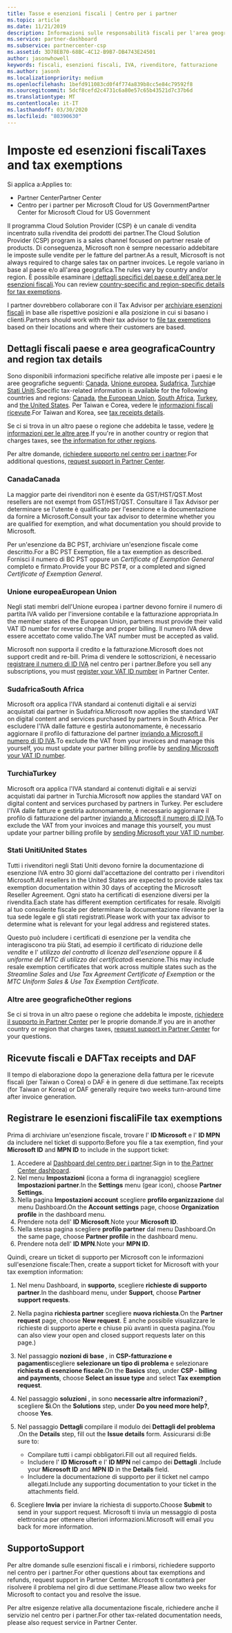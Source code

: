 ```yaml
---
title: Tasse e esenzioni fiscali | Centro per i partner
ms.topic: article
ms.date: 11/21/2019
description: Informazioni sulle responsabilità fiscali per l'area geografica specifica e su come inviare esenzioni fiscali per le vendite CSP.
ms.service: partner-dashboard
ms.subservice: partnercenter-csp
ms.assetid: 3D78EB70-68BC-4C12-B9B7-DB4743E24501
author: jasonwhowell
keywords: fiscali, esenzioni fiscali, IVA, rivenditore, fatturazione
ms.author: jasonh
ms.localizationpriority: medium
ms.openlocfilehash: 1befd911083cd0f4f774a839b8cc5e84c79592f8
ms.sourcegitcommit: 5dcf8cefd2c4731c6a80e57c65b43521d7c37b6d
ms.translationtype: MT
ms.contentlocale: it-IT
ms.lasthandoff: 03/30/2020
ms.locfileid: "80390630"
---
```

# <a name="taxes-and-tax-exemptions"></a><span data-ttu-id="fbe4d-104">Imposte ed esenzioni fiscali</span><span class="sxs-lookup"><span data-stu-id="fbe4d-104">Taxes and tax exemptions</span></span>

<span data-ttu-id="fbe4d-105">Si applica a:</span><span class="sxs-lookup"><span data-stu-id="fbe4d-105">Applies to:</span></span>

- <span data-ttu-id="fbe4d-106">Partner Center</span><span class="sxs-lookup"><span data-stu-id="fbe4d-106">Partner Center</span></span>
- <span data-ttu-id="fbe4d-107">Centro per i partner per Microsoft Cloud for US Government</span><span class="sxs-lookup"><span data-stu-id="fbe4d-107">Partner Center for Microsoft Cloud for US Government</span></span>

<span data-ttu-id="fbe4d-108">Il programma Cloud Solution Provider (CSP) è un canale di vendita incentrato sulla rivendita dei prodotti dei partner.</span><span class="sxs-lookup"><span data-stu-id="fbe4d-108">The Cloud Solution Provider (CSP) program is a sales channel focused on partner resale of products.</span></span> <span data-ttu-id="fbe4d-109">Di conseguenza, Microsoft non è sempre necessario addebitare le imposte sulle vendite per le fatture del partner.</span><span class="sxs-lookup"><span data-stu-id="fbe4d-109">As a result, Microsoft is not always required to charge sales tax on partner invoices.</span></span> <span data-ttu-id="fbe4d-110">Le regole variano in base al paese e/o all'area geografica.</span><span class="sxs-lookup"><span data-stu-id="fbe4d-110">The rules vary by country and/or region.</span></span> <span data-ttu-id="fbe4d-111">È possibile esaminare [i dettagli specifici del paese e dell'area per le esenzioni fiscali](#country-and-region-tax-details).</span><span class="sxs-lookup"><span data-stu-id="fbe4d-111">You can review [country-specific and region-specific details for tax exemptions](#country-and-region-tax-details).</span></span>

<span data-ttu-id="fbe4d-112">I partner dovrebbero collaborare con il Tax Advisor per [archiviare esenzioni fiscali](#file-tax-exemptions) in base alle rispettive posizioni e alla posizione in cui si basano i clienti.</span><span class="sxs-lookup"><span data-stu-id="fbe4d-112">Partners should work with their tax advisor to [file tax exemptions](#file-tax-exemptions) based on their locations and where their customers are based.</span></span>

## <a name="country-and-region-tax-details"></a><span data-ttu-id="fbe4d-113">Dettagli fiscali paese e area geografica</span><span class="sxs-lookup"><span data-stu-id="fbe4d-113">Country and region tax details</span></span>

<span data-ttu-id="fbe4d-114">Sono disponibili informazioni specifiche relative alle imposte per i paesi e le aree geografiche seguenti: [Canada](#canada), [Unione europea](#european-union), [Sudafrica](#south-africa), [Turchia](#turkey)e [Stati Uniti](#united-states).</span><span class="sxs-lookup"><span data-stu-id="fbe4d-114">Specific tax-related information is available for the following countries and regions: [Canada](#canada), [the European Union](#european-union), [South Africa](#south-africa), [Turkey](#turkey), and [the United States](#united-states).</span></span> <span data-ttu-id="fbe4d-115">Per Taiwan e Corea, vedere le [informazioni fiscali ricevute](#tax-receipts-and-daf).</span><span class="sxs-lookup"><span data-stu-id="fbe4d-115">For Taiwan and Korea, see [tax receipts details](#tax-receipts-and-daf).</span></span>

<span data-ttu-id="fbe4d-116">Se ci si trova in un altro paese o regione che addebita le tasse, vedere [le informazioni per le altre aree](#other-regions).</span><span class="sxs-lookup"><span data-stu-id="fbe4d-116">If you're in another country or region that charges taxes, see [the information for other regions](#other-regions).</span></span>

<span data-ttu-id="fbe4d-117">Per altre domande, [richiedere supporto nel centro per i partner](#support).</span><span class="sxs-lookup"><span data-stu-id="fbe4d-117">For additional questions, [request support in Partner Center](#support).</span></span>

### <a name="canada"></a><span data-ttu-id="fbe4d-118">Canada</span><span class="sxs-lookup"><span data-stu-id="fbe4d-118">Canada</span></span>

<span data-ttu-id="fbe4d-119">La maggior parte dei rivenditori non è esente da GST/HST/QST.</span><span class="sxs-lookup"><span data-stu-id="fbe4d-119">Most resellers are not exempt from GST/HST/QST.</span></span> <span data-ttu-id="fbe4d-120">Consultare il Tax Advisor per determinare se l'utente è qualificato per l'esenzione e la documentazione da fornire a Microsoft.</span><span class="sxs-lookup"><span data-stu-id="fbe4d-120">Consult your tax advisor to determine whether you are qualified for exemption, and what documentation you should provide to Microsoft.</span></span>

<span data-ttu-id="fbe4d-121">Per un'esenzione da BC PST, archiviare un'esenzione fiscale come descritto.</span><span class="sxs-lookup"><span data-stu-id="fbe4d-121">For a BC PST Exemption, file a tax exemption as described.</span></span> <span data-ttu-id="fbe4d-122">Fornisci il numero di BC PST oppure un *Certificate of Exemption General* completo e firmato.</span><span class="sxs-lookup"><span data-stu-id="fbe4d-122">Provide your BC PST#, or a completed and signed *Certificate of Exemption General*.</span></span>

### <a name="european-union"></a><span data-ttu-id="fbe4d-123">Unione europea</span><span class="sxs-lookup"><span data-stu-id="fbe4d-123">European Union</span></span>

<span data-ttu-id="fbe4d-124">Negli stati membri dell'Unione europea i partner devono fornire il numero di partita IVA valido per l'inversione contabile e la fatturazione appropriata.</span><span class="sxs-lookup"><span data-stu-id="fbe4d-124">In the member states of the European Union, partners must provide their valid VAT ID number for reverse charge and proper billing.</span></span> <span data-ttu-id="fbe4d-125">Il numero IVA deve essere accettato come valido.</span><span class="sxs-lookup"><span data-stu-id="fbe4d-125">The VAT number must be accepted as valid.</span></span>

<span data-ttu-id="fbe4d-126">Microsoft non supporta il credito e la fatturazione.</span><span class="sxs-lookup"><span data-stu-id="fbe4d-126">Microsoft does not support credit and re-bill.</span></span> <span data-ttu-id="fbe4d-127">Prima di vendere le sottoscrizioni, è necessario [registrare il numero di ID IVA](organization-tax-info.md) nel centro per i partner.</span><span class="sxs-lookup"><span data-stu-id="fbe4d-127">Before you sell any subscriptions, you must [register your VAT ID number](organization-tax-info.md) in Partner Center.</span></span>

### <a name="south-africa"></a><span data-ttu-id="fbe4d-128">Sudafrica</span><span class="sxs-lookup"><span data-stu-id="fbe4d-128">South Africa</span></span>

<span data-ttu-id="fbe4d-129">Microsoft ora applica l'IVA standard ai contenuti digitali e ai servizi acquistati dai partner in Sudafrica.</span><span class="sxs-lookup"><span data-stu-id="fbe4d-129">Microsoft now applies the standard VAT on digital content and services purchased by partners in South Africa.</span></span> <span data-ttu-id="fbe4d-130">Per escludere l'IVA dalle fatture e gestirla autonomamente, è necessario aggiornare il profilo di fatturazione del partner [inviando a Microsoft il numero di ID IVA](organization-tax-info.md).</span><span class="sxs-lookup"><span data-stu-id="fbe4d-130">To exclude the VAT from your invoices and manage this yourself, you must update your partner billing profile by [sending Microsoft your VAT ID number](organization-tax-info.md).</span></span>

### <a name="turkey"></a><span data-ttu-id="fbe4d-131">Turchia</span><span class="sxs-lookup"><span data-stu-id="fbe4d-131">Turkey</span></span>

<span data-ttu-id="fbe4d-132">Microsoft ora applica l'IVA standard ai contenuti digitali e ai servizi acquistati dai partner in Turchia.</span><span class="sxs-lookup"><span data-stu-id="fbe4d-132">Microsoft now applies the standard VAT on digital content and services purchased by partners in Turkey.</span></span> <span data-ttu-id="fbe4d-133">Per escludere l'IVA dalle fatture e gestirla autonomamente, è necessario aggiornare il profilo di fatturazione del partner [inviando a Microsoft il numero di ID IVA](organization-tax-info.md).</span><span class="sxs-lookup"><span data-stu-id="fbe4d-133">To exclude the VAT from your invoices and manage this yourself, you must update your partner billing profile by [sending Microsoft your VAT ID number](organization-tax-info.md).</span></span>

### <a name="united-states"></a><span data-ttu-id="fbe4d-134">Stati Uniti</span><span class="sxs-lookup"><span data-stu-id="fbe4d-134">United States</span></span>

<span data-ttu-id="fbe4d-135">Tutti i rivenditori negli Stati Uniti devono fornire la documentazione di esenzione IVA entro 30 giorni dall'accettazione del contratto per i rivenditori Microsoft.</span><span class="sxs-lookup"><span data-stu-id="fbe4d-135">All resellers in the United States are expected to provide sales tax exemption documentation within 30 days of accepting the Microsoft Reseller Agreement.</span></span> <span data-ttu-id="fbe4d-136">Ogni stato ha certificati di esenzione diversi per la rivendita.</span><span class="sxs-lookup"><span data-stu-id="fbe4d-136">Each state has different exemption certificates for resale.</span></span> <span data-ttu-id="fbe4d-137">Rivolgiti al tuo consulente fiscale per determinare la documentazione rilevante per la tua sede legale e gli stati registrati.</span><span class="sxs-lookup"><span data-stu-id="fbe4d-137">Please work with your tax advisor to determine what is relevant for your legal address and registered states.</span></span>

<span data-ttu-id="fbe4d-138">Questo può includere i certificati di esenzione per la vendita che interagiscono tra più Stati, ad esempio il certificato di riduzione delle *vendite* e l' *utilizzo del contratto di licenza dell'esenzione* oppure il *& uniforme del MTC di utilizzo del certificato*di esenzione.</span><span class="sxs-lookup"><span data-stu-id="fbe4d-138">This may include resale exemption certificates that work across multiple states such as the *Streamline Sales* and *Use Tax Agreement Certificate of Exemption* or the *MTC Uniform Sales & Use Tax Exemption Certificate*.</span></span>

### <a name="other-regions"></a><span data-ttu-id="fbe4d-139">Altre aree geografiche</span><span class="sxs-lookup"><span data-stu-id="fbe4d-139">Other regions</span></span>

<span data-ttu-id="fbe4d-140">Se ci si trova in un altro paese o regione che addebita le imposte, [richiedere il supporto in Partner Center](#support) per le proprie domande.</span><span class="sxs-lookup"><span data-stu-id="fbe4d-140">If you are in another country or region that charges taxes, [request support in Partner Center](#support) for your questions.</span></span>

## <a name="tax-receipts-and-daf"></a><span data-ttu-id="fbe4d-141">Ricevute fiscali e DAF</span><span class="sxs-lookup"><span data-stu-id="fbe4d-141">Tax receipts and DAF</span></span>

<span data-ttu-id="fbe4d-142">Il tempo di elaborazione dopo la generazione della fattura per le ricevute fiscali (per Taiwan o Corea) o DAF è in genere di due settimane.</span><span class="sxs-lookup"><span data-stu-id="fbe4d-142">Tax receipts (for Taiwan or Korea) or DAF generally require two weeks turn-around time after invoice generation.</span></span>

## <a name="file-tax-exemptions"></a><span data-ttu-id="fbe4d-143">Registrare le esenzioni fiscali</span><span class="sxs-lookup"><span data-stu-id="fbe4d-143">File tax exemptions</span></span>

<span data-ttu-id="fbe4d-144">Prima di archiviare un'esenzione fiscale, trovare l' **ID Microsoft** e l' **ID MPN** da includere nel ticket di supporto:</span><span class="sxs-lookup"><span data-stu-id="fbe4d-144">Before you file a tax exemption, find your **Microsoft ID** and **MPN ID** to include in the support ticket:</span></span>

1. <span data-ttu-id="fbe4d-145">Accedere al [Dashboard del centro per i partner](https://partner.microsoft.com/dashboard/).</span><span class="sxs-lookup"><span data-stu-id="fbe4d-145">Sign in to [the Partner Center dashboard](https://partner.microsoft.com/dashboard/).</span></span>
2. <span data-ttu-id="fbe4d-146">Nel menu **Impostazioni** (icona a forma di ingranaggio) scegliere **Impostazioni partner**.</span><span class="sxs-lookup"><span data-stu-id="fbe4d-146">In the **Settings** menu (gear icon), choose **Partner Settings**.</span></span>
3. <span data-ttu-id="fbe4d-147">Nella pagina **Impostazioni account** scegliere **profilo organizzazione** dal menu Dashboard.</span><span class="sxs-lookup"><span data-stu-id="fbe4d-147">On the **Account settings** page, choose **Organization profile** in the dashboard menu.</span></span>
4. <span data-ttu-id="fbe4d-148">Prendere nota dell' **ID Microsoft**.</span><span class="sxs-lookup"><span data-stu-id="fbe4d-148">Note your **Microsoft ID**.</span></span>
5. <span data-ttu-id="fbe4d-149">Nella stessa pagina scegliere **profilo partner** dal menu Dashboard.</span><span class="sxs-lookup"><span data-stu-id="fbe4d-149">On the same page, choose **Partner profile** in the dashboard menu.</span></span>
6. <span data-ttu-id="fbe4d-150">Prendere nota dell' **ID MPN**.</span><span class="sxs-lookup"><span data-stu-id="fbe4d-150">Note your **MPN ID**.</span></span>

<span data-ttu-id="fbe4d-151">Quindi, creare un ticket di supporto per Microsoft con le informazioni sull'esenzione fiscale:</span><span class="sxs-lookup"><span data-stu-id="fbe4d-151">Then, create a support ticket for Microsoft with your tax exemption information:</span></span>

1. <span data-ttu-id="fbe4d-152">Nel menu Dashboard, in **supporto**, scegliere **richieste di supporto partner**.</span><span class="sxs-lookup"><span data-stu-id="fbe4d-152">In the dashboard menu, under **Support**, choose **Partner support requests**.</span></span>
2. <span data-ttu-id="fbe4d-153">Nella pagina **richiesta partner** scegliere **nuova richiesta**.</span><span class="sxs-lookup"><span data-stu-id="fbe4d-153">On the **Partner request** page, choose **New request**.</span></span> <span data-ttu-id="fbe4d-154">È anche possibile visualizzare le richieste di supporto aperte e chiuse più avanti in questa pagina.</span><span class="sxs-lookup"><span data-stu-id="fbe4d-154">(You can also view your open and closed support requests later on this page.)</span></span>
3. <span data-ttu-id="fbe4d-155">Nel passaggio **nozioni di base** , in **CSP-fatturazione e pagamenti**scegliere **selezionare un tipo di problema** e selezionare **richiesta di esenzione fiscale**.</span><span class="sxs-lookup"><span data-stu-id="fbe4d-155">On the **Basics** step, under **CSP - billing and payments**, choose **Select an issue type** and select **Tax exemption request**.</span></span>
4. <span data-ttu-id="fbe4d-156">Nel passaggio **soluzioni** , in sono **necessarie altre informazioni?** , scegliere **Sì**.</span><span class="sxs-lookup"><span data-stu-id="fbe4d-156">On the **Solutions** step, under **Do you need more help?**, choose **Yes**.</span></span>
5. <span data-ttu-id="fbe4d-157">Nel passaggio **Dettagli** compilare il modulo dei **Dettagli del problema** .</span><span class="sxs-lookup"><span data-stu-id="fbe4d-157">On the **Details** step, fill out the **Issue details** form.</span></span> <span data-ttu-id="fbe4d-158">Assicurarsi di:</span><span class="sxs-lookup"><span data-stu-id="fbe4d-158">Be sure to:</span></span>

    - <span data-ttu-id="fbe4d-159">Compilare tutti i campi obbligatori.</span><span class="sxs-lookup"><span data-stu-id="fbe4d-159">Fill out all required fields.</span></span>
    - <span data-ttu-id="fbe4d-160">Includere l' **ID Microsoft** e l' **ID MPN** nel campo dei **Dettagli** .</span><span class="sxs-lookup"><span data-stu-id="fbe4d-160">Include your **Microsoft ID** and **MPN ID** in the **Details** field.</span></span>
    - <span data-ttu-id="fbe4d-161">Includere la documentazione di supporto per il ticket nel campo allegati.</span><span class="sxs-lookup"><span data-stu-id="fbe4d-161">Include any supporting documentation to your ticket in the attachments field.</span></span>

6. <span data-ttu-id="fbe4d-162">Scegliere **Invia** per inviare la richiesta di supporto.</span><span class="sxs-lookup"><span data-stu-id="fbe4d-162">Choose **Submit** to send in your support request.</span></span> <span data-ttu-id="fbe4d-163">Microsoft ti invia un messaggio di posta elettronica per ottenere ulteriori informazioni.</span><span class="sxs-lookup"><span data-stu-id="fbe4d-163">Microsoft will email you back for more information.</span></span>

## <a name="support"></a><span data-ttu-id="fbe4d-164">Supporto</span><span class="sxs-lookup"><span data-stu-id="fbe4d-164">Support</span></span>

<span data-ttu-id="fbe4d-165">Per altre domande sulle esenzioni fiscali e i rimborsi, richiedere supporto nel centro per i partner.</span><span class="sxs-lookup"><span data-stu-id="fbe4d-165">For other questions about tax exemptions and refunds, request support in Partner Center.</span></span> <span data-ttu-id="fbe4d-166">Microsoft ti contatterà per risolvere il problema nel giro di due settimane.</span><span class="sxs-lookup"><span data-stu-id="fbe4d-166">Please allow two weeks for Microsoft to contact you and resolve the issue.</span></span>

<span data-ttu-id="fbe4d-167">Per altre esigenze relative alla documentazione fiscale, richiedere anche il servizio nel centro per i partner.</span><span class="sxs-lookup"><span data-stu-id="fbe4d-167">For other tax-related documentation needs, please also request service in Partner Center.</span></span>
